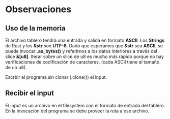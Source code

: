 # Observaciones
## Uso de la memoria
El archivo tablero tendrá una entrada y salida en formato **ASCII**. Los **Strings** de Rust y los **&str** son **UTF-8**. Dado que esperamos que **&str** sea **ASCII**, se puede invocar **.as_bytes()** y referirnos a los datos interiores a través del slice **&[u8]**. Iterar sobre un slice de u8 es mucho más rápido porque no hay verificaciones de codificación de caracteres. (cada ASCII tiene el tamaño de un u8).

Escrbir el programa sin clonar (.clone()) el input.
## Recibir el input
El input es un archivo en el filesystem con el formato de entrada del tablero. 
En la invocación del programa se debe proveer la ruta a ese archivo.